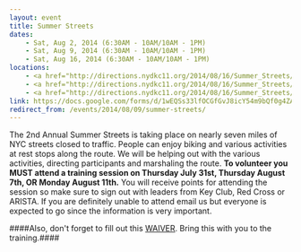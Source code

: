 ```yaml
---
layout: event
title: Summer Streets
dates: 
    - Sat, Aug 2, 2014 (6:30AM - 10AM/10AM - 1PM)
    - Sat, Aug 9, 2014 (6:30AM - 10AM/10AM - 1PM)
    - Sat, Aug 16, 2014 (6:30AM - 10AM/10AM - 1PM)
locations:
    - <a href="http://directions.nydkc11.org/2014/08/16/Summer_Streets/">Zones 1 and 2 - E 51st St &amp; Park Av, New York, NY 10022</a>
    - <a href="http://directions.nydkc11.org/2014/08/16/Summer_Streets/">Zones 3 and 4 - E 24th St &amp; Park Av, New York, NY 10010</a>
    - <a href="http://directions.nydkc11.org/2014/08/16/Summer_Streets/">Zones 5 and 6 - Kenmare St &amp; Lafayette St, New York, NY 10010</a>
link: https://docs.google.com/forms/d/1wEQSs33lfOCGfGvJ8icY54m9bQf0g4ZAKYJURxbhWn0/viewform
redirect_from: /events/2014/08/09/summer-streets/
---
```

The 2nd Annual Summer Streets is taking place on nearly seven miles of NYC streets closed to traffic.  People can enjoy biking and various activities at rest stops along the route.  We will be helping out with the various activities, directing participants and marshaling the route. **To volunteer you MUST attend a training session on Thursday July 31st, Thursday August 7th, OR Monday August 11th.** You will receive points for attending the session so make sure to sign out with leaders from Key Club, Red Cross or ARISTA. If you are definitely unable to attend email us but everyone is expected to go since the information is very important. 

####Also, don't forget to fill out this [WAIVER](https://docs.google.com/file/d/0B27xy3_LFsTlMW1lbGJEV25DVEtPV0RqS2IzX0xnem8xTGpn/edit).  Bring this with you to the training.####
